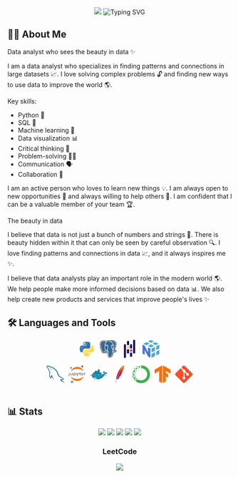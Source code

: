 <div id="header" align="center">
<img src="https://capsule-render.vercel.app/api?type=waving&color=41B883FF&height=256&section=header&text=Hello%20World!&fontSize=75&animation=fadeIn&fontAlignY=38&desc=Welcome%20to%20my%20GitHub%20profile!%20Put%20stars,%20fork%20and%20contribute!&descAlignY=51&descAlign=62" />
<img src="https://readme-typing-svg.herokuapp.com?font=Fira+Code&size=30&duration=4000&pause=100&color=41B883&center=true&vCenter=true&random=false&width=435&lines=I'm+Akmal;and+I+%E2%9D%A4%EF%B8%8F+DATA!" alt="Typing SVG" />
</div>



<h2> 👨‍💻 About Me </h2>

Data analyst who sees the beauty in data ✨

I am a data analyst who specializes in finding patterns and connections in large datasets 📈. I love solving complex problems 🔓 and finding new ways to use data to improve the world 🌎.

Key skills:
<ul>
<li>Python 🐍</li>
<li>SQL 💾</li>
<li>Machine learning 🤖</li>
<li>Data visualization 📊</li>
<li>Critical thinking 🤔</li>
<li>Problem-solving 🕵️‍♂️</li>
<li>Communication 🗣️</li>
<li>Collaboration 🤝</li>
</ul>

I am an active person who loves to learn new things 💡. I am always open to new opportunities 🚀 and always willing to help others 🤝. I am confident that I can be a valuable member of your team 🏆.

The beauty in data

I believe that data is not just a bunch of numbers and strings 📝. There is beauty hidden within it that can only be seen by careful observation 🔍. I love finding patterns and connections in data 📈, and it always inspires me ✨.

I believe that data analysts play an important role in the modern world 🌎. We help people make more informed decisions based on data 📊. We also help create new products and services that improve people's lives ✨

<h2> 🛠️ Languages and Tools </h2>
<div align="center">
  <img src="https://github.com/devicons/devicon/blob/master/icons/python/python-original.svg" title="Python" alt="Python" width="40" height="40"/>&nbsp;
  <img src="https://github.com/devicons/devicon/blob/master/icons/postgresql/postgresql-original.svg" title="PostgreSQL" alt="PostgreSQL" width="40" height="40"/>&nbsp;
  <img src="https://github.com/devicons/devicon/blob/master/icons/pandas/pandas-original.svg" title="Pandas" alt="Pandas" width="40" height="40"/>&nbsp;
  <img src="https://github.com/devicons/devicon/blob/master/icons/numpy/numpy-original.svg" title="NumPy" alt="NumPy" width="40" height="40"/>&nbsp;

  <img src="https://github.com/devicons/devicon/blob/master/icons/mysql/mysql-original.svg" title="MySQL"  alt="MySQL" width="40" height="40"/>&nbsp;
  <img src="https://github.com/devicons/devicon/blob/master/icons/jupyter/jupyter-original-wordmark.svg" title="Jupyter" alt="Jupyter" width="40" height="40"/>&nbsp;
  <img src="https://github.com/devicons/devicon/blob/master/icons/docker/docker-original.svg"  title="Docker" alt="Docker" width="40" height="40"/>&nbsp;
  <img src="https://github.com/devicons/devicon/blob/master/icons/apache/apache-original.svg" title="Apache" alt="Apache" width="40" height="40"/>&nbsp;
  <img src="https://github.com/devicons/devicon/blob/master/icons/anaconda/anaconda-original.svg" title="Anaconda" alt="Anaconda" width="40" height="40"/>&nbsp;
  <img src="https://github.com/devicons/devicon/blob/master/icons/tensorflow/tensorflow-original.svg" title="TensorFlow" alt="TensorFlow" width="40" height="40"/>&nbsp;
  <img src="https://github.com/devicons/devicon/blob/master/icons/git/git-original.svg" title="Git" alt="Git" width="40" height="40"/><br/><br/>
</div>

<h2> 📊 Stats </h2>
<div align="center">
<img src="https://github-profile-summary-cards.vercel.app/api/cards/profile-details?username=elKokos&theme=vue"/>
<img src="http://github-profile-summary-cards.vercel.app/api/cards/repos-per-language?username=elKokos&theme=vue"/>
<img src="https://github-profile-summary-cards.vercel.app/api/cards/most-commit-language?username=elKokos&theme=vue"/>
<img src="https://github-profile-summary-cards.vercel.app/api/cards/stats?username=elKokos&theme=vue"/>
<img src="https://github-profile-summary-cards.vercel.app/api/cards/productive-time?username=elKokos&theme=vue"/>
<h3>LeetCode</h3>
<img src="https://leetcode-stats-six.vercel.app/api?username=elKokosik&theme=vue"/>
</div>



<!--
leetcode
[![KnlnKS's LeetCode stats](https://leetcode-stats-six.vercel.app/api?username=KnlnKS&theme=dark)](https://github.com/KnlnKS/leetcode-stats)



-->
